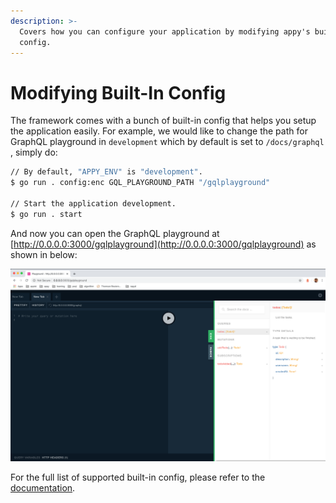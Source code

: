 ```yaml
---
description: >-
  Covers how you can configure your application by modifying appy's built-in
  config.
---
```


# Modifying Built-In Config

The framework comes with a bunch of built-in config that helps you setup the application easily. For example, we would like to change the path for GraphQL playground in `development` which by default is set to `/docs/graphql` , simply do:

```bash
// By default, "APPY_ENV" is "development".
$ go run . config:enc GQL_PLAYGROUND_PATH "/gqlplayground"

// Start the application development.
$ go run . start
```

And now you can open the GraphQL playground at [http://0.0.0.0:3000/gqlplayground](http://0.0.0.0:3000/gqlplayground) as shown in below:

![GraphQL Playground](../.gitbook/assets/screenshot-2020-03-31-at-8.51.00-pm.png)

For the full list of supported built-in config, please refer to the [documentation](https://pkg.go.dev/github.com/appist/appy?tab=doc#Config).

